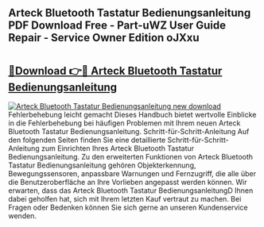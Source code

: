 ## Arteck Bluetooth Tastatur Bedienungsanleitung PDF Download Free - Part-uWZ User Guide Repair - Service Owner Edition oJXxu

# <h2><a href="http://df0zrkb.blite.top/?on=Arteck+Bluetooth+Tastatur+Bedienungsanleitung">🔗Download 👉🔴 Arteck Bluetooth Tastatur Bedienungsanleitung</a></h2>

[![Arteck Bluetooth Tastatur Bedienungsanleitung new download](https://i.imgur.com/lujVjoI.png)](http://df0zrkb.blite.top/?on=Arteck+Bluetooth+Tastatur+Bedienungsanleitung)
Fehlerbehebung leicht gemacht Dieses Handbuch bietet wertvolle Einblicke in die Fehlerbehebung bei häufigen Problemen mit Ihrem neuen Arteck Bluetooth Tastatur Bedienungsanleitung. Schritt-für-Schritt-Anleitung Auf den folgenden Seiten finden Sie eine detaillierte Schritt-für-Schritt-Anleitung zum Einrichten Ihres Arteck Bluetooth Tastatur Bedienungsanleitung. Zu den erweiterten Funktionen von Arteck Bluetooth Tastatur Bedienungsanleitung gehören Objekterkennung, Bewegungssensoren, anpassbare Warnungen und Fernzugriff, die alle über die Benutzeroberfläche an Ihre Vorlieben angepasst werden können. Wir erwarten, dass das Arteck Bluetooth Tastatur BedienungsanleitungD Ihnen dabei geholfen hat, sich mit Ihrem letzten Kauf vertraut zu machen. Bei Fragen oder Bedenken können Sie sich gerne an unseren Kundenservice wenden.

